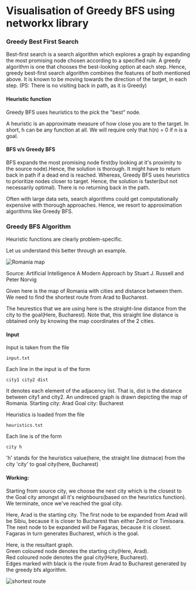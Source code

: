 # Visualisation of Greedy BFS using networkx library

### Greedy Best First Search ###

Best-first search is a search algorithm which explores a graph by expanding the most promising node chosen according to a specified rule. A greedy algorithm is one that chooses the best-looking option at each step. Hence, greedy best-first search algorithm combines the features of both mentioned above. It is known to be moving towards the direction of the target, in each step. (PS: There is no visiting back in path, as it is Greedy)

#### Heuristic function

Greedy BFS uses heuristics to the pick the "best" node.

A heuristic is an approximate measure of how close you are to the target. In short, h can be any function at all. We will require only that h(n) = 0 if n is a goal.

#### BFS v/s Greedy BFS

BFS expands the most promising node first(by looking at it's proximity to the source node).Hence, the solution is thorough. It might have to return back in path if a dead end is reached.
Whereas, Greedy BFS uses heuristics to prioritize nodes closer to target. Hence, the solution is faster(but not necessarily optimal). There is no returning back in the path.

Often with large data sets, search algorithms could get computationally expensive with thorough approaches. Hence, we resort to approximation algorithms like Greedy BFS.

### Greedy BFS Algorithm

Heuristic functions are clearly problem-specific.

Let us understand this better through an example. 

![Romania map](https://user-images.githubusercontent.com/22571531/27821959-ac69755a-60c1-11e7-8286-951cd1c0437f.png)

Source: Artificial Intelligence A Modern Approach
        by Stuart J. Russell and Peter Norvig 

Given here is the map of Romania with cities and distance between them. We need to find the shortest route from Arad to Bucharest. 

The heurestics that we are using here is the straight-line distance from the city to the goal(Here, Bucharest). Note that, this straight line distance is obtained only by knowing the map coordinates of the 2 cities. 


#### Input

Input is taken from the file 
```
input.txt
```

Each line in the input is of the form 
```
city1 city2 dist
```
It denotes each element of the adjacency list. That is, dist is the distance between city1 and city2. An undireced graph is drawn depicting the map of Romania.
Starting city: Arad
Goal city: Bucharest

Heuristics is loaded from the file
```
heuristics.txt
```
Each line is of the form
```
city h
```
'h' stands for the heuristics value(here, the straight line distnace) from the city 'city' to goal city(here, Bucharest)

#### Working: 

Starting from source city, we choose the next city which is the closest to the Goal city amongst all it's neighbours(based on the heuristics function). We terminate, once we've reached the goal city.

Here, Arad is the starting city. The first node to be expanded from Arad will be Sibiu, because it is closer to Bucharest than either Zerind or Timisoara. The next node to be expanded will be Fagaras, because it is closest. Fagaras in turn generates Bucharest, which is the goal.

Here, is the resultant graph.                                              
Green coloured node denotes the starting city(Here, Arad).                                             
Red coloured node denotes the goal city(Here, Bucharest).                                                           
Edges marked with black is the route from Arad to Bucharest generated by the greedy bfs algorithm.

![shortest route](https://user-images.githubusercontent.com/22571531/27821965-b12030d4-60c1-11e7-9e37-9388e4dd8751.png)
